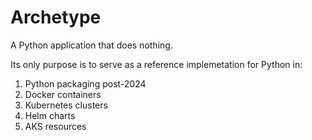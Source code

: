 # Archetype
A Python application that does nothing.

Its only purpose is to serve as a reference implemetation for Python in:
1. Python packaging post-2024
1. Docker containers
1. Kubernetes clusters
1. Helm charts
1. AKS resources